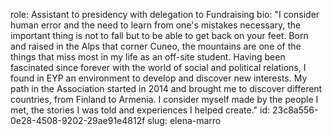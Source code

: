 role: Assistant to presidency with delegation to Fundraising
bio: "I consider human error and the need to learn from one's mistakes necessary, the important thing is not to fall but to be able to get back on your feet. Born and raised in the Alps that corner Cuneo, the mountains are one of the things that miss most in my life as an off-site student. Having been fascinated since forever with the world of social and political relations, I found in EYP an environment to develop and discover new interests. My path in the Association started in 2014 and brought me to discover different countries, from Finland to Armenia. I consider myself made by the people I met, the stories I was told and experiences I helped create."
id: 23c8a556-0e28-4508-9202-29ae91e4812f
slug: elena-marro
